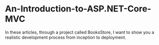 # An-Introduction-to-ASP.NET-Core-MVC
In these articles, through a project called BooksStore, I want to show you a realistic development process from inception to deployment.
